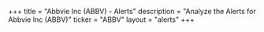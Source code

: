 +++
title = "Abbvie Inc (ABBV) - Alerts"
description = "Analyze the Alerts for Abbvie Inc (ABBV)"
ticker = "ABBV"
layout = "alerts"
+++

